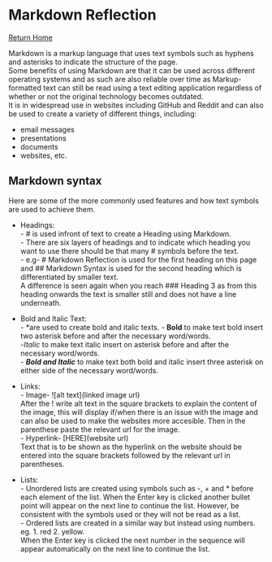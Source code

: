 # Markdown Reflection  

[Return Home](https://rachaelh25.github.io/reading-notes/)

Markdown is a markup language that uses text symbols such as hyphens and asterisks to indicate the structure of the page.  
Some benefits of using Markdown are that it can be used across different operating systems and as such are also reliable over time as Markup-formatted text can still be read using a text editing application regardless of whether or not the original technology becomes outdated.  
It is in widespread use in websites including GitHub and Reddit and can also be used to create a variety of different things, including:  

- email messages
- presentations
- documents
- websites, etc.

## Markdown syntax  

Here are some of the more commonly used features and how text symbols are used to achieve them.

- Headings:  
          - # is used infront of text to create a Heading using Markdown.  
          - There are six layers of headings and to indicate which heading you want to use there should be that many # symbols before the text.  
          - e.g- # Markdown Reflection is used for the first heading on this page and ## Markdown Syntax is used for the second heading which is differentiated by smaller text.  
               A difference is seen again when you reach ### Heading 3 as from this heading onwards the text is smaller still and does not have a line underneath.  

- Bold and Italic Text:  
                       - *are used to create bold and italic texts.
                       - **Bold** to make text bold insert two asterisk before and after the necessary word/words.  
-*Italic* to make text italic insert on asterisk before and after the necessary word/words.  
                       - ***Bold and Italic*** to make text both bold and italic insert three asterisk on either side of the necessary word/words.  

- Links:  
       - Image- ![alt text](linked image url)  
After the ! write alt text in the square brackets to explain the content of the image, this will display if/when there is an issue with the image and can also be used to make the websites more accesible. Then in the parenthese paste the relevant url for the image.  
       - Hyperlink- [HERE](website url)  
Text that is to be shown as the hyperlink on the website should be entered into the square brackets followed by the relevant url in parentheses.  

- Lists:  
        - Unordered lists are created using symbols such as -, + and * before each element of the list. When the Enter key is clicked another bullet point will appear on the next line to continue the list. However, be consistent with the symbols used or they will not be read as a list.  
        - Ordered lists are created in a similar way but instead using numbers. eg. 1. red 2. yellow.  
When the Enter key is clicked the next number in the sequence will appear automatically on the next line to continue the list.
